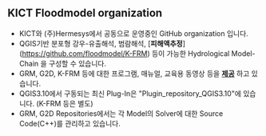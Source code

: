## KICT Floodmodel organization
* KICT와 (주)Hermesys에서 공동으로 운영중인 GitHub organization 입니다.<br/>  
* QGIS기반 분포형 강우-유출해석, 범람해석, [**피해액추정**] (https://github.com/floodmodel/K-FRM) 등이 가능한  Hydrological Model-Chain 을 구성할 수 있습니다.<br/>  
* GRM, G2D, K-FRM 등에 대한 프로그램, 매뉴얼, 교육용 동영상 등을 [**제공**](https://github.com/floodmodel/References) 하고 있습니다.<br/> 
* QGIS3.10에서 구동되는 최신 Plug-In은 "Plugin_repository_QGIS3.10"에 있습니다. (K-FRM 등은 별도) <br/>  
* GRM, G2D Repositories에서는 각 Model의 Solver에 대한 Source Code(C++)를 관리하고 있습니다.<br/>
